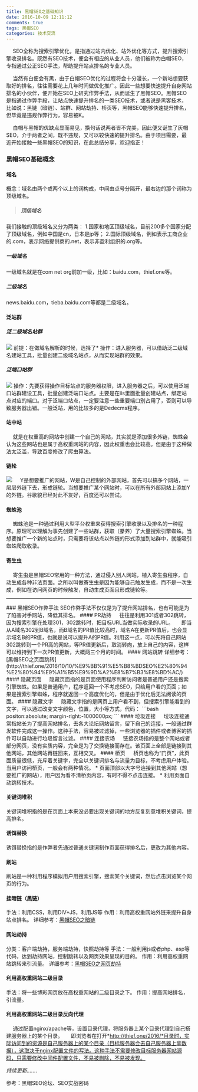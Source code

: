 ```yaml
---
title: 黑帽SEO之基础知识
date: 2016-10-09 12:11:12
comments: true
tags: 黑帽SEO
categories: 技术交流
---
```


　 SEO全称为搜索引擎优化，是指通过站内优化、站外优化等方式，提升搜索引擎收录排名。既然有SEO技术，便会有相应的从业人员，他们被称为白帽SEO，专指通过公正SEO手法，帮助提升站点排名的专业人员。
<!-- more -->　 当然有白便会有黑，由于白帽SEO优化的过程将会十分漫长，一个新站想要获取好的排名，往往需要花上几年时间做优化推广。因此一些想要快速提升自身网站排名的小伙伴，便开始在SEO上研究作弊手法，从而诞生了黑帽SEO。黑帽SEO是指通过作弊手段，让站点快速提升排名的一类SEO技术，或者说是黑客技术，比如说：黑链（暗链）、站群、网站劫持、桥页等，黑帽SEO能够快速提升排名，但毕竟是违规作弊行为，容易被K。
　 白帽与黑帽的优缺点显而易见，换句话说两者皆不完美，因此便又诞生了灰帽SEO，介于两者之间，既不违规，又可以较快速的提升排名。由于项目需要，最近开始接触一些黑帽SEO的知识，在此总结分享，欢迎指正！

### 黑帽SEO基础概念

#### 域名
概念：域名由两个或两个以上的词构成，中间由点号分隔开，最右边的那个词称为顶级域名。
>##### 顶级域名
我们接触的顶级域名又分为两类：
1.国家和地区顶级域名，目前200多个国家分配了顶级域名，例如中国是cn，日本是jp等；
2.国际顶级域名，例如表示工商企业的.com，表示网络提供商的.net，表示非盈利组织的.org等。
##### 一级域名
一级域名就是在com net org前加一级，比如：baidu.com，thief.one等。
##### 二级域名
news.baidu.com，tieba.baidu.com等都是二级域名。

#### 泛站群
##### 泛二级域名站群
![](/upload_image/20161009/2.png)
前提：在做域名解析的时候，选择了*
操作：进入服务器，可以借助泛二级域名建站工具，批量创建二级域名站点，从而实现站群的效果。
##### 泛端口站群
![](/upload_image/20161009/1.png)
操作：先要获得操作目标站点的服务器权限，进入服务器之后，可以使用泛端口站群建设工具，批量创建泛端口站点。主要是在iis里面批量创建站点，绑定站点对应的端口。对于泛端口站点，一定要注意一些重要端口别占用了，否则可以导致服务器出错。一般泛站，用的比较多的是Dedecms程序。
#### 站中站
　 就是在权重高的网站中创建一个自己的网站，其实就是添加很多外链，蜘蛛会认为这些网站也是属于高权重网站的内容，因此权重也会比较高。但是由于这种做法太泛滥，导致百度修改了爬虫算法。
#### 链轮
![](/upload_image/20161009/3.png)
　 Y是想要推广的网站，W是自己控制的外部网站，首先可以搞多个网站，一层层外链下去，形成链轮。当想要推广某个网站时，可以在所有外部网站上添加Y的外链。谷歌貌已经对此不友好，百度还可以尝试。
#### 蜘蛛池
　 蜘蛛池是一种通过利用大型平台权重来获得搜索引擎收录以及排名的一种程序。原理可以理解为事先创建了一些站群，获取（豢养）了大量搜索引擎蜘蛛。当想要推广一个新的站点时，只需要将该站点以外链的形式添加到站群中，就能吸引蜘蛛爬取收录。
#### 寄生虫
　 寄生虫是黑帽SEO常用的一种方法，通过侵入别人网站，植入寄生虫程序，自动生成各种非法页面。之所以叫做寄生虫是因为能够自己触发生成，而不是一次生成，例如在访问网页的时候触发，自动生成页面且形成链轮等。
<hr>
### 黑帽SEO作弊手法
SEO作弊手法不仅仅是为了提升网站排名，也有可能是为了陷害对手网站，降低其排名。
#### PR劫持
　 往往是利用301或者302跳转，因为搜索引擎在处理301，302跳转时，把目标URL当做实际收录的URL。
　 即当从A域名302到B域名，而B域名的PR值比较高时，域名A在更新PR值后，也会显示域名B的PR值，也就是说可以提升A的PR值。利用这一点，可以先将自己网站302跳转到一个PR高的网站，等PR值更新后，取消转向，放上自己的内容，这样可以维持到下一次PR值更新，大概两三个月的时间。
#### 网站跳转
详细参考：[黑帽SEO之页面跳转](http://thief.one/2016/10/10/%E9%BB%91%E5%B8%BDSEO%E2%80%94%E2%80%94%E9%A1%B5%E9%9D%A2%E8%B7%B3%E8%BD%AC/)
#### 隐藏页面
　 隐藏页面指的是页面使用程序判断访问者是普通用户还是搜索引擎蜘蛛。如果是普通用户，程序返回一个不考虑SEO，只给用户看的页面；如果是搜索引擎蜘蛛，程序就返回一个高度优化的，但是由于优化后无法阅读的页面。
#### 隐藏文字
　 隐藏文字指的是网页上用户看不到，但搜索引擎能看到的文字，可以通过改变文字颜色，位置，大小等方式，代码：
```bash
<div style="display:none">隐藏文字</div>
positon:absolute;
margin-right:-1000000px;
```
#### 垃圾连接
　 垃圾连接通常指站长为了提高网站排名，去各大论坛网站留言，留下自己的连接，一般通过群发软件完成这一操作。这种手法，容易被过滤掉，一些浏览器的插件或者博客的插件可以自动进行垃圾留言过滤。
#### 连接农场
　 链接农场指的是整个网站或者部分网页，没有实质内容，完全是为了交换链接而存在。该页面上全部是链接到其他网站，其他网站再链回来，互相交叉。
#### 桥页
　 桥页也称为“门页”，此页面质量很低，充斥着关键字，完全以关键词排名与流量为目标，不考虑用户体验。当用户访问桥页，一般会有两种情况。
* 页面顶部以大字号连接到其他网站（想要推广的网站），用户因为看不清桥页内容，有时不得不点击连接。
* 利用页面自动跳转技术。

#### 关键词堆积
关键词堆积指的是在页面上本来没必要出现关键词的地方反复刻意堆积关键词，提高排名。
#### 诱饵替换
诱饵替换指的是作弊者先通过普通关键词制作页面获得排名后，更改为其他内容。
#### 刷站
刷站是一种利用程序模拟用户用搜索引擎，搜索某个关键词，然后点击浏览某个网页的行为。
#### 挂暗链（黑链）
手法：利用CSS，利用DIV+JS，利用JS等
作用：利用高权重网站外链来提升自身站点排名。
详细参考：[黑帽SEO之暗链](http://thief.one/2016/10/12/%E9%BB%91%E5%B8%BDSEO%E4%B9%8B%E6%9A%97%E9%93%BE/)
#### 网站劫持
分类：客户端劫持，服务端劫持，快照劫持等
手法：一般利用js或者php、asp等代码，达到劫持网站，控制跳转以及网页效果呈现的目的。
作用：利用高权重网站跳转来引流量。
详细参考：[黑帽SEO之网页劫持](http://thief.one/2016/10/12/%E9%BB%91%E5%B8%BDSEO%E4%B9%8B%E7%BD%91%E9%A1%B5%E5%8A%AB%E6%8C%81/)
#### 利用高权重网站二级目录
手法：将一些博彩网页放在高权重网站的二级目录之下。
作用：提高网站排名，引流量。
#### 利用高权重网站二级目录反向代理
　 通过配置nginx/apache等，设置目录代理，将服务器上某个目录代理到自己搭建服务器上的某个目录。
　 即浏览者在打开*http://thief.one/2016/*目录时，实际访问到的资源是自己服务器上的某个目录（目标服务器会去自己服务器上拿数据），这取决于nginx配置文件的写法。这种手法不需要修改目标服务器网站源码，只需要修改中间件配置文件，不易被删除，不易被发现。

*持续更新.......*

参考：黑帽SEO论坛、SEO实战密码